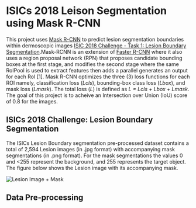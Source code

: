 # ISICs 2018 Leison Segmentation using Mask R-CNN

This project uses [Mask R-CNN](https://arxiv.org/abs/1703.06870) to predict lesion segmentation boundaries within dermoscopic images [ISIC 2018 Challenge - Task 1: Lesion Boundary Segmentation](https://challenge.isic-archive.com/landing/2018/45/).Mask-RCNN is an extension of [Faster R-CNN](https://proceedings.neurips.cc/paper/2015/file/14bfa6bb14875e45bba028a21ed38046-Paper.pdf) where it also uses a region proposal network (RPN) that proposes candidate bounding boxes at the first stage, and modifies the second stage where the same RoIPool is used to extract features then adds a parallel generates an output for each RoI [1]. Mask R-CNN optimizes the three (3) loss functions for each ROI namely, classification loss (_Lcls_), bounding-box class loss (_Lbox_), and mask loss (_Lmask_). The total loss (_L_) is defined as _L = Lcls + Lbox + Lmask_. The goal of this project is to acheive an Intersection over Union (IoU) score of 0.8 for the images.

## ISICs 2018 Challenge: Lesion Boundary Segmentation
The ISICs Lesion Boundary segmentation pre-processed dataset contains a total of 2,594 Lesion images (in .jpg format) with accompanying mask segmentations (in .png format). For the mask segmentations the values 0 and <255 represent the background, and 255 represents the target object. The figure below shows the Lesion image with its accompanying mask.

![Lesion Image + Mask](https://github.com/christianburbon/lettuce_annotation/blob/master/other_images/visualize_image_mask.png)

## Data Pre-processing
